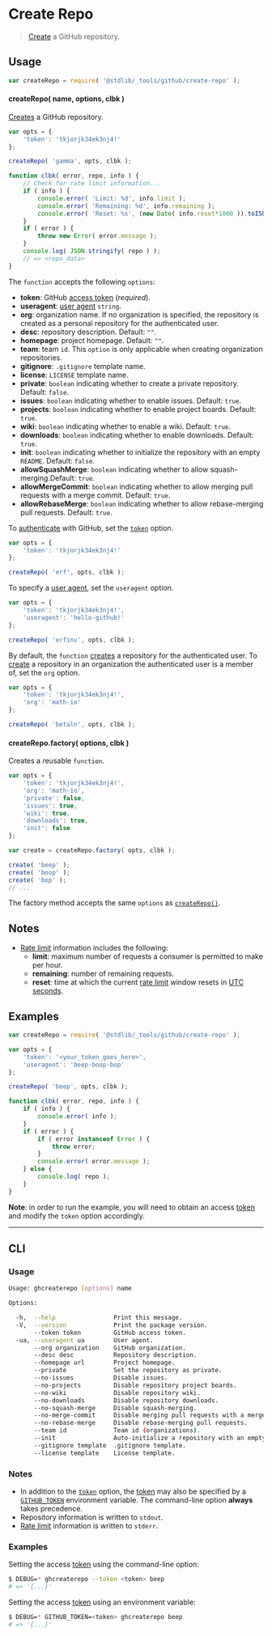 <!--

@license Apache-2.0

Copyright (c) 2021 The Stdlib Authors.

Licensed under the Apache License, Version 2.0 (the "License");
you may not use this file except in compliance with the License.
You may obtain a copy of the License at

   http://www.apache.org/licenses/LICENSE-2.0

Unless required by applicable law or agreed to in writing, software
distributed under the License is distributed on an "AS IS" BASIS,
WITHOUT WARRANTIES OR CONDITIONS OF ANY KIND, either express or implied.
See the License for the specific language governing permissions and
limitations under the License.

-->

# Create Repo

> [Create][github-create-repo] a GitHub repository.

<!-- Section to include introductory text. Make sure to keep an empty line after the intro `section` element and another before the `/section` close. -->

<section class="intro">

</section>

<!-- /.intro -->

<!-- Package usage documentation. -->

<section class="usage">

## Usage

```javascript
var createRepo = require( '@stdlib/_tools/github/create-repo' );
```

#### createRepo( name, options, clbk )

[Creates][github-create-repo] a GitHub repository.

<!-- run-disable -->

```javascript
var opts = {
    'token': 'tkjorjk34ek3nj4!'
};

createRepo( 'gamma', opts, clbk );

function clbk( error, repo, info ) {
    // Check for rate limit information...
    if ( info ) {
        console.error( 'Limit: %d', info.limit );
        console.error( 'Remaining: %d', info.remaining );
        console.error( 'Reset: %s', (new Date( info.reset*1000 )).toISOString() );
    }
    if ( error ) {
        throw new Error( error.message );
    }
    console.log( JSON.stringify( repo ) );
    // => <repo_data>
}
```

The `function` accepts the following `options`:

-   **token**: GitHub [access token][github-token] (_required_).
-   **useragent**: [user agent][github-user-agent] `string`.
-   **org**: organization name. If no organization is specified, the repository is created as a personal repository for the authenticated user.
-   **desc**: repository description. Default: `""`.
-   **homepage**: project homepage. Default: `""`.
-   **team**: team `id`. This `option` is only applicable when creating organization repositories.
-   **gitignore**: `.gitignore` template name.
-   **license**: `LICENSE` template name.
-   **private**: `boolean` indicating whether to create a private repository. Default: `false`.
-   **issues**: `boolean` indicating whether to enable issues. Default: `true`.
-   **projects**: `boolean` indicating whether to enable project boards. Default: `true`.
-   **wiki**: `boolean` indicating whether to enable a wiki. Default: `true`.
-   **downloads**: `boolean` indicating whether to enable downloads. Default: `true`.
-   **init**: `boolean` indicating whether to initialize the repository with an empty `README`. Default: `false`.
-   **allowSquashMerge**: `boolean` indicating whether to allow squash-merging.Default: `true`.
-   **allowMergeCommit**: `boolean` indicating whether to allow merging pull requests with a merge commit. Default: `true`.
-   **allowRebaseMerge**: `boolean` indicating whether to allow rebase-merging pull requests. Default: `true`.

To [authenticate][github-oauth2] with GitHub, set the [`token`][github-token] option.

<!-- run-disable -->

```javascript
var opts = {
    'token': 'tkjorjk34ek3nj4!'
};

createRepo( 'erf', opts, clbk );
```

To specify a [user agent][github-user-agent], set the `useragent` option.

<!-- run-disable -->

```javascript
var opts = {
    'token': 'tkjorjk34ek3nj4!',
    'useragent': 'hello-github!'
};

createRepo( 'erfinv', opts, clbk );
```

By default, the `function` [creates][github-create-repo] a repository for the authenticated user. To [create][github-create-repo] a repository in an organization the authenticated user is a member of, set the `org` option.

<!-- run-disable -->

```javascript
var opts = {
    'token': 'tkjorjk34ek3nj4!',
    'org': 'math-io'
};

createRepo( 'betaln', opts, clbk );
```

#### createRepo.factory( options, clbk )

Creates a reusable `function`.

<!-- run-disable -->

```javascript
var opts = {
    'token': 'tkjorjk34ek3nj4!',
    'org': 'math-io',
    'private': false,
    'issues': true,
    'wiki': true,
    'downloads': true,
    'init': false
};

var create = createRepo.factory( opts, clbk );

create( 'beep' );
create( 'boop' );
create( 'bop' );
// ...
```

The factory method accepts the same `options` as [`createRepo()`](#create-repo).

</section>

<!-- /.usage -->

<!-- Package usage notes. Make sure to keep an empty line after the `section` element and another before the `/section` close. -->

<section class="notes">

## Notes

-   [Rate limit][github-rate-limit] information includes the following:
    -   **limit**: maximum number of requests a consumer is permitted to make per hour.
    -   **remaining**: number of remaining requests.
    -   **reset**: time at which the current [rate limit][github-rate-limit] window resets in [UTC seconds][unix-time].

</section>

<!-- /.notes -->

<!-- Package usage examples. -->

<section class="examples">

## Examples

<!-- eslint no-undef: "error" -->

```javascript
var createRepo = require( '@stdlib/_tools/github/create-repo' );

var opts = {
    'token': '<your_token_goes_here>',
    'useragent': 'beep-boop-bop'
};

createRepo( 'beep', opts, clbk );

function clbk( error, repo, info ) {
    if ( info ) {
        console.error( info );
    }
    if ( error ) {
        if ( error instanceof Error ) {
            throw error;
        }
        console.error( error.message );
    } else {
        console.log( repo );
    }
}
```

**Note**: in order to run the example, you will need to obtain an access [token][github-token] and modify the `token` option accordingly.

<!-- /.examples -->

<!-- Section for describing a command-line interface. -->

* * *

<section class="cli">

## CLI

<!-- CLI usage documentation. -->

<section class="usage">

### Usage

```bash
Usage: ghcreaterepo [options] name

Options:

  -h,  --help                Print this message.
  -V,  --version             Print the package version.
       --token token         GitHub access token.
  -ua, --useragent ua        User agent.
       --org organization    GitHub organization.
       --desc desc           Repository description.
       --homepage url        Project homepage.
       --private             Set the repository as private.
       --no-issues           Disable issues.
       --no-projects         Disable repository project boards.
       --no-wiki             Disable repository wiki.
       --no-downloads        Disable repository downloads.
       --no-squash-merge     Disable squash-merging.
       --no-merge-commit     Disable merging pull requests with a merge commit.
       --no-rebase-merge     Disable rebase-merging pull requests.
       --team id             Team id (organizations).
       --init                Auto-initialize a repository with an empty README.
       --gitignore template  .gitignore template.
       --license template    License template.
```

</section>

<!-- /.usage -->

<!-- CLI usage notes. Make sure to keep an empty line after the `section` element and another before the `/section` close. -->

<section class="notes">

### Notes

-   In addition to the [`token`][github-token] option, the [token][github-token] may also be specified by a [`GITHUB_TOKEN`][github-token] environment variable. The command-line option **always** takes precedence.
-   Repository information is written to `stdout`.
-   [Rate limit][github-rate-limit] information is written to `stderr`.

</section>

<!-- /.notes -->

<!-- CLI usage examples. -->

<section class="examples">

### Examples

Setting the access [token][github-token] using the command-line option:

<!-- run-disable -->

```bash
$ DEBUG=* ghcreaterepo --token <token> beep
# => '{...}'
```

Setting the access [token][github-token] using an environment variable:

<!-- run-disable -->

```bash
$ DEBUG=* GITHUB_TOKEN=<token> ghcreaterepo beep
# => '{...}'
```

</section>

<!-- /.examples -->

</section>

<!-- /.cli -->

<!-- Section to include cited references. If references are included, add a horizontal rule *before* the section. Make sure to keep an empty line after the `section` element and another before the `/section` close. -->

<section class="references">

</section>

<!-- /.references -->

<!-- Section for related `stdlib` packages. Do not manually edit this section, as it is automatically populated. -->

<section class="related">

</section>

<!-- /.related -->

<!-- Section for all links. Make sure to keep an empty line after the `section` element and another before the `/section` close. -->

<section class="links">

[unix-time]: https://en.wikipedia.org/wiki/Unix_time

[github-token]: https://github.com/settings/tokens/new

[github-oauth2]: https://developer.github.com/v3/#oauth2-token-sent-in-a-header

[github-user-agent]: https://developer.github.com/v3/#user-agent-required

[github-rate-limit]: https://developer.github.com/v3/rate_limit/

[github-create-repo]: https://docs.github.com/en/rest/reference/repos#create-an-organization-repository

</section>

<!-- /.links -->
